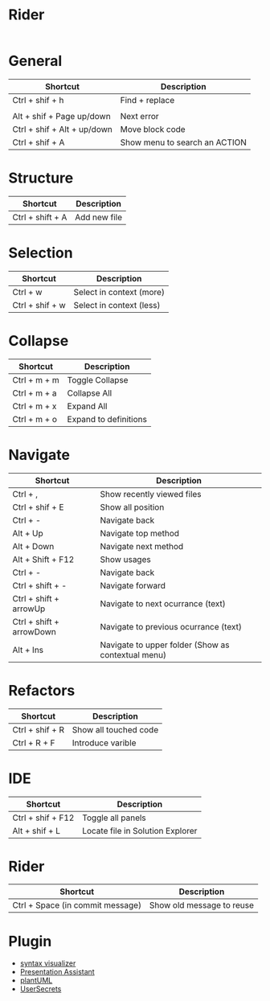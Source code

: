 # Rider

```

```

# General

| Shortcut                    | Description                   |
| --------------------------- | ----------------------------- |
| Ctrl + shif + h             | Find + replace                |
|                             |                               |
| Alt + shif + Page up/down   | Next error                    |
| Ctrl + shif + Alt + up/down | Move block code               |
| Ctrl + shif + A             | Show menu to search an ACTION |

# Structure

| Shortcut         | Description  |
| ---------------- | ------------ |
| Ctrl + shift + A | Add new file |

# Selection

| Shortcut        | Description              |
| --------------- | ------------------------ |
| Ctrl + w        | Select in context (more) |
| Ctrl + shif + w | Select in context (less) |

# Collapse

| Shortcut     | Description           |
| ------------ | --------------------- |
| Ctrl + m + m | Toggle Collapse       |
| Ctrl + m + a | Collapse All          |
| Ctrl + m + x | Expand All            |
| Ctrl + m + o | Expand to definitions |

# Navigate
| Shortcut                 | Description                                        |
|--------------------------|----------------------------------------------------|
| Ctrl + ,                 | Show recently viewed files                         |
| Ctrl + shif + E          | Show all position                                  |
| Ctrl + -                 | Navigate back                                      |
| Alt + Up                 | Navigate top method                                |
| Alt + Down               | Navigate next method                               |
| Alt + Shift + F12        | Show usages                                        |
| Ctrl + -                 | Navigate back                                      |
| Ctrl + shift + -         | Navigate forward                                   |
| Ctrl + shift + arrowUp   | Navigate to next ocurrance (text)                  |
| Ctrl + shift + arrowDown | Navigate to previous ocurrance (text)              |
| Alt + Ins                | Navigate to upper folder (Show as contextual menu) |

# Refactors

| Shortcut        | Description           |
| --------------- | --------------------- |
| Ctrl + shif + R | Show all touched code |
| Ctrl + R + F    | Introduce varible     |

# IDE

| Shortcut          | Description                      |
| ----------------- | -------------------------------- |
| Ctrl + shif + F12 | Toggle all panels                |
| Alt + shif + L    | Locate file in Solution Explorer |

# Rider

| Shortcut                         | Description               |
| -------------------------------- | ------------------------- |
| Ctrl + Space (in commit message) | Show old message to reuse |

# Plugin

- [syntax visualizer](https://plugins.jetbrains.com/plugin/16356-syntax-visualizer-for-rider)
- [Presentation Assistant](https://plugins.jetbrains.com/plugin/7345-presentation-assistant)
- [plantUML](https://plugins.jetbrains.com/plugin/7017-plantuml-integration)
- [UserSecrets](https://plugins.jetbrains.com/plugin/10183--net-core-user-secrets)
